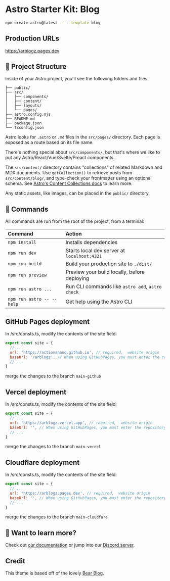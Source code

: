 # Astro Starter Kit: Blog

```sh
npm create astro@latest -- --template blog
```

## Production URLs

https://arblogz.pages.dev



## 🚀 Project Structure

Inside of your Astro project, you'll see the following folders and files:

```text
├── public/
├── src/
│   ├── components/
│   ├── content/
│   ├── layouts/
│   └── pages/
├── astro.config.mjs
├── README.md
├── package.json
└── tsconfig.json
```

Astro looks for `.astro` or `.md` files in the `src/pages/` directory. Each page is exposed as a route based on its file name.

There's nothing special about `src/components/`, but that's where we like to put any Astro/React/Vue/Svelte/Preact components.

The `src/content/` directory contains "collections" of related Markdown and MDX documents. Use `getCollection()` to retrieve posts from `src/content/blog/`, and type-check your frontmatter using an optional schema. See [Astro's Content Collections docs](https://docs.astro.build/en/guides/content-collections/) to learn more.

Any static assets, like images, can be placed in the `public/` directory.

## 🧞 Commands

All commands are run from the root of the project, from a terminal:

| Command                   | Action                                           |
| :------------------------ | :----------------------------------------------- |
| `npm install`             | Installs dependencies                            |
| `npm run dev`             | Starts local dev server at `localhost:4321`      |
| `npm run build`           | Build your production site to `./dist/`          |
| `npm run preview`         | Preview your build locally, before deploying     |
| `npm run astro ...`       | Run CLI commands like `astro add`, `astro check` |
| `npm run astro -- --help` | Get help using the Astro CLI                     |

## GitHub Pages deployment

In /src/consts.ts, modify the contents of the site field:

```js
export const site = {
  // ...
  url: 'https://actionanand.github.io', // required,  website origin
  baseUrl: '/arblogz', // When using GitHubPages, you must enter the repository name startwith '/'
  // ...
}
```

merge the changes to the branch `main-github`

## Vercel deployment

In /src/consts.ts, modify the contents of the site field:

```js
export const site = {
  // ...
  url: 'https://arblogz.vercel.app', // required,  website origin
  baseUrl: '', // When using GitHubPages, you must enter the repository name startwith '/'
  // ...
}
```

merge the changes to the branch `main-vercel`

## Cloudflare deployment

In /src/consts.ts, modify the contents of the site field:

```js
export const site = {
  // ...
  url: 'https://arblogz.pages.dev', // required,  website origin
  baseUrl: '', // When using GitHubPages, you must enter the repository name startwith '/'
  // ...
}
```

merge the changes to the branch `main-cloudfare`

## 👀 Want to learn more?

Check out [our documentation](https://docs.astro.build) or jump into our [Discord server](https://astro.build/chat).

## Credit

This theme is based off of the lovely [Bear Blog](https://github.com/HermanMartinus/bearblog/).
